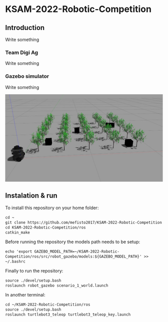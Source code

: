 # KSAM-2022-Robotic-Competition

## Introduction
Write something

### Team Digi Ag
Write something

### Gazebo simulator
Write something

![This is an image](images/gazebo1.jpg)

## Instalation & run
To install this repository on your home folder:
```
cd ~
git clone https://github.com/mefisto2017/KSAM-2022-Robotic-Competition
cd KSAM-2022-Robotic-Competition/ros
catkin_make
```
Before running the repository the models path needs to be setup:
```
echo 'export GAZEBO_MODEL_PATH=~/KSAM-2022-Robotic-Competition/ros/src/robot_gazebo/models:${GAZEBO_MODEL_PATH}' >> ~/.bashrc
```
Finally to run the repository:
```
source ./devel/setup.bash
roslaunch robot_gazebo scenario_1_world.launch
```
In another terminal:
```
cd ~/KSAM-2022-Robotic-Competition/ros
source ./devel/setup.bash
roslaunch turtlebot3_teleop turtlebot3_teleop_key.launch
```

